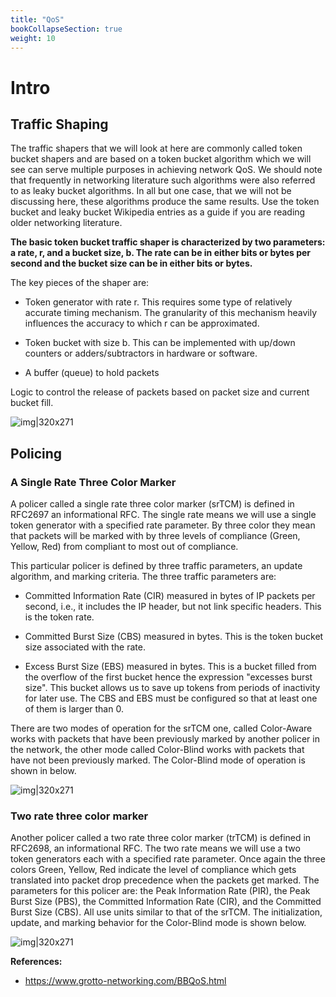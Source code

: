 ```yaml
---
title: "QoS"
bookCollapseSection: true
weight: 10
---
```


# Intro

## Traffic Shaping

The traffic shapers that we will look at here are commonly called token bucket shapers and are based on a token bucket algorithm which we will see can serve multiple purposes in achieving network QoS. We should note that frequently in networking literature such algorithms were also referred to as leaky bucket algorithms. In all but one case, that we will not be discussing here, these algorithms produce the same results. Use the token bucket and leaky bucket Wikipedia entries as a guide if you are reading older networking literature.

**The basic token bucket traffic shaper is characterized by two parameters: a rate, r, and a bucket size, b. The rate can be in either bits or bytes per second and the bucket size can be in either bits or bytes.**

The key pieces of the shaper are:

* Token generator with rate r. This requires some type of relatively accurate timing mechanism. The granularity of this mechanism heavily influences the accuracy to which r can be approximated.

* Token bucket with size b. This can be implemented with up/down counters or adders/subtractors in hardware or software.

* A buffer (queue) to hold packets

Logic to control the release of packets based on packet size and current bucket fill.

![img|320x271](https://prasenjitmanna.com/tech-book/diagrams/BasicShaper.png)

## Policing
### A Single Rate Three Color Marker

A policer called a single rate three color marker (srTCM) is defined in RFC2697 an informational RFC. The single rate means we will use a single token generator with a specified rate parameter. By three color they mean that packets will be marked with by three levels of compliance (Green, Yellow, Red) from compliant to most out of compliance.

This particular policer is defined by three traffic parameters, an update algorithm, and marking criteria. The three traffic parameters are:

* Committed Information Rate (CIR) measured in bytes of IP packets per second, i.e., it includes the IP header, but not link specific headers. This is the token rate.

* Committed Burst Size (CBS) measured in bytes. This is the token bucket size associated with the rate.

* Excess Burst Size (EBS) measured in bytes. This is a bucket filled from the overflow of the first bucket hence the expression "excesses burst size". This bucket allows us to save up tokens from periods of inactivity for later use. The CBS and EBS must be configured so that at least one of them is larger than 0.

There are two modes of operation for the srTCM one, called Color-Aware works with packets that have been previously marked by another policer in the network, the other mode called Color-Blind works with packets that have not been previously marked. The Color-Blind mode of operation is shown in below.

![img|320x271](https://prasenjitmanna.com/tech-book/diagrams/MarkerSingle.png)

### Two rate three color marker

Another policer called a two rate three color marker (trTCM) is defined in RFC2698, an informational RFC. The two rate means we will use a two token generators each with a specified rate parameter. Once again the three colors Green, Yellow, Red indicate the level of compliance which gets translated into packet drop precedence when the packets get marked. The parameters for this policer are: the Peak Information Rate (PIR), the Peak Burst Size (PBS), the Committed Information Rate (CIR), and the Committed Burst Size (CBS). All use units similar to that of the srTCM. The initialization, update, and marking behavior for the Color-Blind mode is shown below.


![img|320x271](https://prasenjitmanna.com/tech-book/diagrams/MarkerDouble.png)

**References:**
* https://www.grotto-networking.com/BBQoS.html
